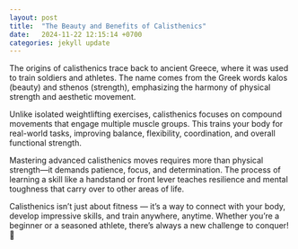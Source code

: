 ```yaml
---
layout: post
title:  "The Beauty and Benefits of Calisthenics"
date:   2024-11-22 12:15:14 +0700
categories: jekyll update
---
```


The origins of calisthenics trace back to ancient Greece, where it was used to train soldiers and athletes. The name comes from the Greek words kalos (beauty) and sthenos (strength), emphasizing the harmony of physical strength and aesthetic movement.

Unlike isolated weightlifting exercises, calisthenics focuses on compound movements that engage multiple muscle groups. This trains your body for real-world tasks, improving balance, flexibility, coordination, and overall functional strength.

Mastering advanced calisthenics moves requires more than physical strength—it demands patience, focus, and determination. The process of learning a skill like a handstand or front lever teaches resilience and mental toughness that carry over to other areas of life.

Calisthenics isn’t just about fitness — it’s a way to connect with your body, develop impressive skills, and train anywhere, anytime. Whether you’re a beginner or a seasoned athlete, there’s always a new challenge to conquer! 💪
